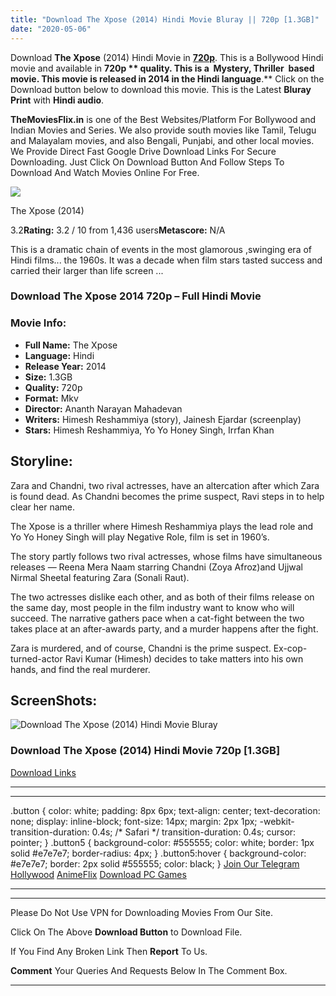 ```yaml
---
title: "Download The Xpose (2014) Hindi Movie Bluray || 720p [1.3GB]"
date: "2020-05-06"
---
```


Download **The Xpose** (2014) Hindi Movie in [**720p**](https://1moviesflix.com/720p-movies/). This is a Bollywood Hindi movie and available in **720p ** quality. This is a  **Mystery, Thriller**  based movie. This movie is released in **2014** in the Hindi language**.** Click on the Download button below to download this movie. This is the Latest **Bluray Print** with **Hindi audio**.

**TheMoviesFlix.in** is one of the Best Websites/Platform For Bollywood and Indian Movies and Series. We also provide south movies like Tamil, Telugu and Malayalam movies, and also Bengali, Punjabi, and other local movies. We Provide Direct Fast Google Drive Download Links For Secure Downloading. Just Click On Download Button And Follow Steps To Download And Watch Movies Online For Free.

[![](https://m.media-amazon.com/images/M/MV5BYjY3OWUwMGQtOGQ5MS00OTUyLWI2YmMtMmVlMmZmMjE4OWRiXkEyXkFqcGdeQXVyODE5NzE3OTE@._V1_SX300.jpg)](https://www.imdb.com/title/tt3645014/ "The Xpose")

The Xpose (2014)

3.2**Rating:** 3.2 / 10 from 1,436 users**Metascore:** N/A

This is a dramatic chain of events in the most glamorous ,swinging era of Hindi films... the 1960s. It was a decade when film stars tasted success and carried their larger than life screen ...

### Download The Xpose 2014 720p – Full Hindi Movie

### Movie Info:

- **Full Name:** The Xpose
- **Language:** Hindi
- **Release Year:** 2014
- **Size:** 1.3GB
- **Quality:** 720p
- **Format:** Mkv
- **Director:** Ananth Narayan Mahadevan
- **Writers:** Himesh Reshammiya (story), Jainesh Ejardar (screenplay)
- **Stars:** Himesh Reshammiya, Yo Yo Honey Singh, Irrfan Khan

## Storyline:

Zara and Chandni, two rival actresses, have an altercation after which Zara is found dead. As Chandni becomes the prime suspect, Ravi steps in to help clear her name.

The Xpose is a thriller where Himesh Reshammiya plays the lead role and Yo Yo Honey Singh will play Negative Role, film is set in 1960’s.

The story partly follows two rival actresses, whose films have simultaneous releases — Reena Mera Naam starring Chandni (Zoya Afroz)and Ujjwal Nirmal Sheetal featuring Zara (Sonali Raut).

The two actresses dislike each other, and as both of their films release on the same day, most people in the film industry want to know who will succeed. The narrative gathers pace when a cat-fight between the two takes place at an after-awards party, and a murder happens after the fight.

Zara is murdered, and of course, Chandni is the prime suspect. Ex-cop-turned-actor Ravi Kumar (Himesh) decides to take matters into his own hands, and find the real murderer.

## ScreenShots:

![Download The Xpose (2014) Hindi Movie Bluray](https://i.imgur.com/4cT37nz.jpg)

### Download The Xpose (2014) Hindi Movie 720p \[1.3GB\]

[Download Links](https://1moviesflix.com?a270777880=aE5VMzZOb1R1T29rWXNyeWF6clEyb3d5MGxPT3ZTck1TT25kZDRzTlRadFd3aHJUdDRISXVESTY3UEVORUJmN1ZJSHNOcjEvK3NWN0piMGxDTndSU0hZMmU3eFpQVVZJWHhvdlg1Z2RNOUU9)

* * *

* * *

.button { color: white; padding: 8px 6px; text-align: center; text-decoration: none; display: inline-block; font-size: 14px; margin: 2px 1px; -webkit-transition-duration: 0.4s; /\* Safari \*/ transition-duration: 0.4s; cursor: pointer; } .button5 { background-color: #555555; color: white; border: 1px solid #e7e7e7; border-radius: 4px; } .button5:hover { background-color: #e7e7e7; border: 2px solid #555555; color: black; } [Join Our Telegram](http://gdrivepro.xyz/join.php) [Hollywood](https://moviesverse.com/) [AnimeFlix](https://animeflix.in/) [Download PC Games](https://gamesflix.net/)  

* * *

* * *

  

Please Do Not Use VPN for Downloading Movies From Our Site.

Click On The Above **Download Button** to Download File.

If You Find Any Broken Link Then **Report** To Us.

**Comment** Your Queries And Requests Below In The Comment Box.

* * *
